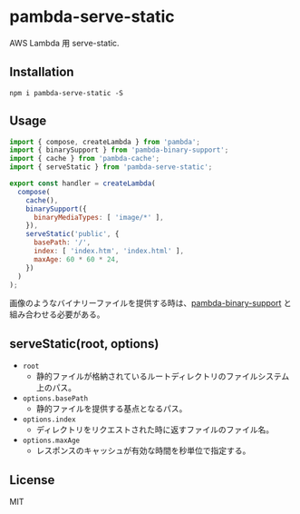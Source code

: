 # pambda-serve-static

AWS Lambda 用 serve-static.

## Installation

```
npm i pambda-serve-static -S
```

## Usage

``` javascript
import { compose, createLambda } from 'pambda';
import { binarySupport } from 'pambda-binary-support';
import { cache } from 'pambda-cache';
import { serveStatic } from 'pambda-serve-static';

export const handler = createLambda(
  compose(
    cache(),
    binarySupport({
      binaryMediaTypes: [ 'image/*' ],
    }),
    serveStatic('public', {
      basePath: '/',
      index: [ 'index.htm', 'index.html' ],
      maxAge: 60 * 60 * 24,
    })
  )
);
```

画像のようなバイナリーファイルを提供する時は、[pambda-binary-support](https://github.com/pambda/pambda-binary-support) と組み合わせる必要がある。

## serveStatic(root, options)

- `root`
    - 静的ファイルが格納されているルートディレクトリのファイルシステム上のパス。
- `options.basePath`
    - 静的ファイルを提供する基点となるパス。
- `options.index`
    - ディレクトリをリクエストされた時に返すファイルのファイル名。
- `options.maxAge`
    - レスポンスのキャッシュが有効な時間を秒単位で指定する。

## License

MIT
